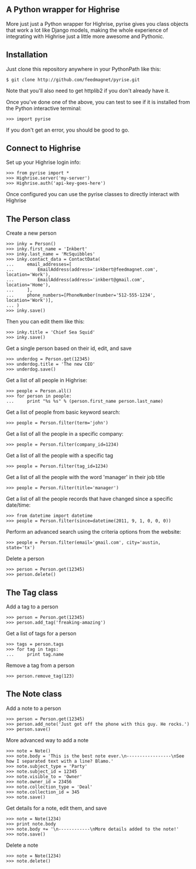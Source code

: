 A Python wrapper for Highrise
----------------------------------
More just just a Python wrapper for Highrise, pyrise gives you class
objects that work a lot like Django models, making the whole experience of
integrating with Highrise just a little more awesome and Pythonic.


Installation
------------
Just clone this repository anywhere in your PythonPath like this:

    $ git clone http://github.com/feedmagnet/pyrise.git

Note that you'll also need to get httplib2 if you don't already have it.

Once you've done one of the above, you can test to see if it is installed from
the Python interactive terminal:

    >>> import pyrise

If you don't get an error, you should be good to go.


Connect to Highrise
--------------------

Set up your Highrise login info:

    >>> from pyrise import *
    >>> Highrise.server('my-server')
    >>> Highrise.auth('api-key-goes-here')

Once configured you can use the pyrise classes to directly interact with Highrise


The Person class
-------------------

Create a new person

    >>> inky = Person()
    >>> inky.first_name = 'Inkbert'
    >>> inky.last_name = 'McSquibbles'
    >>> inky.contact_data = ContactData(
    ...     email_addresses=[
    ...         EmailAddress(address='inkbert@feedmagnet.com', location='Work'),
    ...         EmailAddress(address='inkbert@gmail.com', location='Home'),
    ...     ],
    ...     phone_numbers=[PhoneNumber(number='512-555-1234', location='Work')],
    ... )
    >>> inky.save()

Then you can edit them like this:

    >>> inky.title = 'Chief Sea Squid'
    >>> inky.save()

Get a single person based on their id, edit, and save

    >>> underdog = Person.get(12345)
    >>> underdog.title = 'The new CEO'
    >>> underdog.save()

Get a list of all people in Highrise:

    >>> people = Person.all()
    >>> for person in people:
    ...     print "%s %s" % (person.first_name person.last_name)

Get a list of people from basic keyword search:

    >>> people = Person.filter(term='john')

Get a list of all the people in a specific company:

    >>> people = Person.filter(company_id=1234)

Get a list of all the people with a specific tag

    >>> people = Person.filter(tag_id=1234)

Get a list of all the people with the word 'manager' in their job title

    >>> people = Person.filter(title='manager')

Get a list of all the people records that have changed since a specific date/time:

    >>> from datetime import datetime
    >>> people = Person.filter(since=datetime(2011, 9, 1, 0, 0, 0))

Perform an advanced search using the criteria options from the website:

    >>> people = Person.filter(email='gmail.com', city='austin, state='tx')

Delete a person

    >>> person = Person.get(12345)
    >>> person.delete()


The Tag class
-------------------

Add a tag to a person

    >>> person = Person.get(12345)
    >>> person.add_tag('freaking-amazing')

Get a list of tags for a person

    >>> tags = person.tags
    >>> for tag in tags:
    ...     print tag.name

Remove a tag from a person

    >>> person.remove_tag(123)


The Note class
-------------------

Add a note to a person

    >>> person = Person.get(12345)
    >>> person.add_note('Just got off the phone with this guy. He rocks.')
    >>> person.save()

More advanced way to add a note

    >>> note = Note()
    >>> note.body = 'This is the best note ever.\n-----------------\nSee how I separated text with a line? Blamo.'
    >>> note.subject_type = 'Party'
    >>> note.subject_id = 12345
    >>> note.visible_to = 'Owner'
    >>> note.owner_id = 23456
    >>> note.collection_type = 'Deal'
    >>> note.collection_id = 345
    >>> note.save()
    
Get details for a note, edit them, and save

    >>> note = Note(1234)
    >>> print note.body
    >>> note.body += '\n------------\nMore details added to the note!'
    >>> note.save()

Delete a note

    >>> note = Note(1234)
    >>> note.delete()